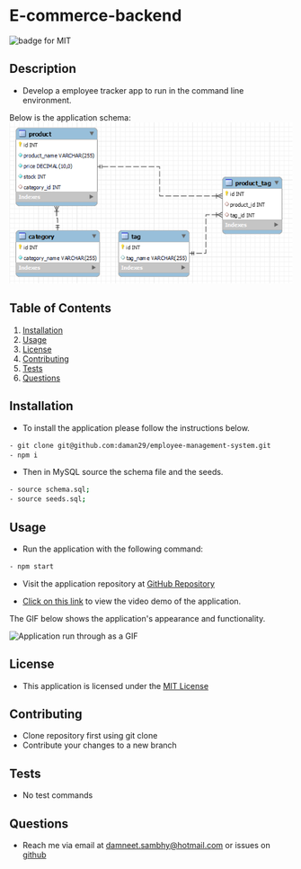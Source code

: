 # E-commerce-backend

![badge for MIT](https://img.shields.io/badge/license-MIT-brightgreen)

## Description
- Develop a employee tracker app to run in the command line environment.


Below is the application schema:
![Schema for the employees_db database with 3 tables, department, role and employee.](./assets/images/schema.png)

## Table of Contents
1. [Installation](#installation)
2. [Usage](#usage)
3. [License](#license)
4. [Contributing](#contributing)
5. [Tests](#tests)
6. [Questions](#questions)

## Installation
- To install the application please follow the instructions below.
```bash
- git clone git@github.com:daman29/employee-management-system.git
- npm i
```
- Then in MySQL source the schema file and the seeds.
```bash
- source schema.sql;
- source seeds.sql;
```

## Usage
- Run the application with the following command:
```bash
- npm start
```
- Visit the application repository at [GitHub Repository](https://github.com/daman29/employee-management-system)

- [Click on this link](https://youtu.be/EK8SbDy6TwU) to view the video demo of the application.

The GIF below shows the application's appearance and functionality.

![Application run through as a GIF](./assets/images/demo-gif.gif)


## License
- This application is licensed under the [MIT License](./LICENSE)

## Contributing
- Clone repository first using git clone
- Contribute your changes to a new branch

## Tests
- No test commands

## Questions
- Reach me via email at damneet.sambhy@hotmail.com or issues on [github](https://github.com/daman29)